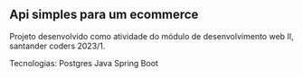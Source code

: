 ## Api simples para um ecommerce

Projeto desenvolvido como atividade do módulo de desenvolvimento web II, santander coders 2023/1.

Tecnologias:
Postgres
Java Spring Boot
